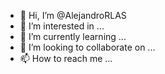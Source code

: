 - 👋 Hi, I’m @AlejandroRLAS
- 👀 I’m interested in ...
- 🌱 I’m currently learning ...
- 💞️ I’m looking to collaborate on ...
- 📫 How to reach me ...

<!---
AlejandroRLAS/AlejandroRLAS is a ✨ special ✨ repository because its `README.md` (this file) appears on your GitHub profile.
You can click the Preview link to take a look at your changes.
--->
